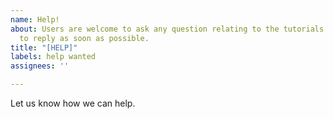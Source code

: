 ```yaml
---
name: Help!
about: Users are welcome to ask any question relating to the tutorials and we will endeavour
  to reply as soon as possible.
title: "[HELP]"
labels: help wanted
assignees: ''

---
```


Let us know how we can help.
